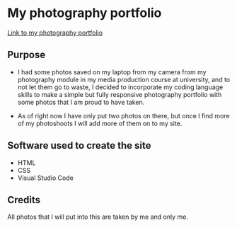 # My photography portfolio
[Link to my photography portfolio](https://thajeepan-rathiharan.github.io/photography_portfolio/)

## Purpose
- I had some photos saved on my laptop from my camera from my photography module in my media production course at university, and to not let them go to waste, I decided to incorporate my coding language skills to make a simple but fully responsive photography portfolio with some photos that I am proud to have taken.

- As of right now I have only put two photos on there, but once I find more of my photoshoots I will add more of them on to my site.

## Software used to create the site
- HTML
- CSS
- Visual Studio Code

## Credits
All photos that I will put into this are taken by me and only me.